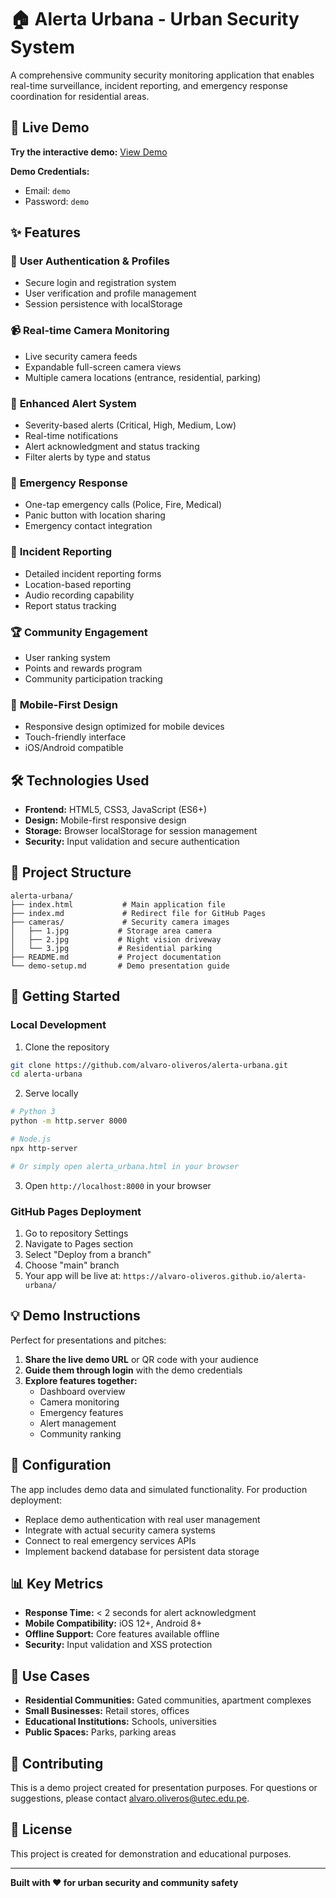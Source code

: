 # 🏠 Alerta Urbana - Urban Security System

A comprehensive community security monitoring application that enables real-time surveillance, incident reporting, and emergency response coordination for residential areas.

## 🚀 Live Demo

**Try the interactive demo:** [View Demo](https://alvaro-oliveros.github.io/alerta-urbana/)

**Demo Credentials:**
- Email: `demo`
- Password: `demo`

## ✨ Features

### 🔐 **User Authentication & Profiles**
- Secure login and registration system
- User verification and profile management
- Session persistence with localStorage

### 📹 **Real-time Camera Monitoring**
- Live security camera feeds
- Expandable full-screen camera views
- Multiple camera locations (entrance, residential, parking)

### 🚨 **Enhanced Alert System**
- Severity-based alerts (Critical, High, Medium, Low)
- Real-time notifications
- Alert acknowledgment and status tracking
- Filter alerts by type and status

### 🏥 **Emergency Response**
- One-tap emergency calls (Police, Fire, Medical)
- Panic button with location sharing
- Emergency contact integration

### 📝 **Incident Reporting**
- Detailed incident reporting forms
- Location-based reporting
- Audio recording capability
- Report status tracking

### 🏆 **Community Engagement**
- User ranking system
- Points and rewards program
- Community participation tracking

### 📱 **Mobile-First Design**
- Responsive design optimized for mobile devices
- Touch-friendly interface
- iOS/Android compatible

## 🛠️ Technologies Used

- **Frontend:** HTML5, CSS3, JavaScript (ES6+)
- **Design:** Mobile-first responsive design
- **Storage:** Browser localStorage for session management
- **Security:** Input validation and secure authentication

## 📂 Project Structure

```
alerta-urbana/
├── index.html           # Main application file
├── index.md             # Redirect file for GitHub Pages
├── cameras/             # Security camera images
│   ├── 1.jpg           # Storage area camera
│   ├── 2.jpg           # Night vision driveway
│   └── 3.jpg           # Residential parking
├── README.md           # Project documentation
└── demo-setup.md       # Demo presentation guide
```

## 🚀 Getting Started

### Local Development
1. Clone the repository
```bash
git clone https://github.com/alvaro-oliveros/alerta-urbana.git
cd alerta-urbana
```

2. Serve locally
```bash
# Python 3
python -m http.server 8000

# Node.js
npx http-server

# Or simply open alerta_urbana.html in your browser
```

3. Open `http://localhost:8000` in your browser

### GitHub Pages Deployment
1. Go to repository Settings
2. Navigate to Pages section
3. Select "Deploy from a branch"
4. Choose "main" branch
5. Your app will be live at: `https://alvaro-oliveros.github.io/alerta-urbana/`

## 💡 Demo Instructions

Perfect for presentations and pitches:

1. **Share the live demo URL** or QR code with your audience
2. **Guide them through login** with the demo credentials
3. **Explore features together:**
   - Dashboard overview
   - Camera monitoring
   - Emergency features
   - Alert management
   - Community ranking

## 🔧 Configuration

The app includes demo data and simulated functionality. For production deployment:

- Replace demo authentication with real user management
- Integrate with actual security camera systems
- Connect to real emergency services APIs
- Implement backend database for persistent data storage

## 📊 Key Metrics

- **Response Time:** < 2 seconds for alert acknowledgment
- **Mobile Compatibility:** iOS 12+, Android 8+
- **Offline Support:** Core features available offline
- **Security:** Input validation and XSS protection

## 🎯 Use Cases

- **Residential Communities:** Gated communities, apartment complexes
- **Small Businesses:** Retail stores, offices
- **Educational Institutions:** Schools, universities
- **Public Spaces:** Parks, parking areas

## 🤝 Contributing

This is a demo project created for presentation purposes. For questions or suggestions, please contact [alvaro.oliveros@utec.edu.pe](mailto:alvaro.oliveros@utec.edu.pe).

## 📄 License

This project is created for demonstration and educational purposes.

---

**Built with ❤️ for urban security and community safety**
